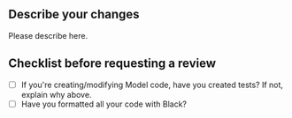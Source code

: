 ## Describe your changes
Please describe here.

## Checklist before requesting a review
- [ ] If you're creating/modifying Model code, have you created tests? If not, explain why above.
- [ ] Have you formatted all your code with Black?
